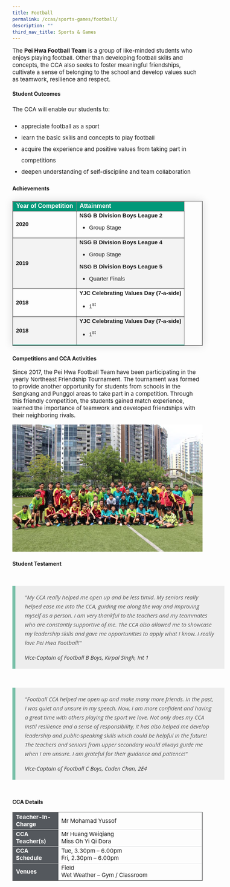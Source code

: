 ```yaml
---
title: Football
permalink: /ccas/sports-games/football/
description: ""
third_nav_title: Sports & Games
---
```

<p style="font-size:15px;">The <strong>Pei Hwa Football Team</strong> is a group of like-minded students who enjoys playing football. Other than developing football skills and concepts, the CCA also seeks to foster meaningful friendships, cultivate a sense of belonging to the school and develop values such as teamwork, resilience and respect.</p>

<h4><strong>Student Outcomes</strong></h4>
<p style="font-size:15px; line-height:2;">The CCA will enable our students to:</p>
<ul>
<li style="font-size:15px; line-height:2;"> appreciate football as a sport</li>
<li style="font-size:15px; line-height:2;"> learn the basic skills and concepts to play football</li>
<li style="font-size:15px; line-height:2;"> acquire the experience and positive values from taking part in competitions</li>
<li style="font-size:15px; line-height:2;"> deepen understanding of self-discipline and team collaboration</li>
</ul>
	
<h4><strong>Achievements</strong></h4>
	
<table border="1" style="border-collapse: collapse;margin: 25px 0;font-size:15px;font-family: sans-serif;box-shadow: 0 0 20px rgba(0, 0, 0, 0.15);">
		<thead style="background-color: #009879; font-weight: bold; font-size: 16px;">
			<tr>
				<td style="text-align:left;color:white;">Year of Competition</td>
				<td style="text-align:left;color:white;">Attainment</td>
			</tr>
		</thead>
	
<tbody>
<tr>
<td><strong>2020</strong></td>
	<td style="font-size:15px;">
		<strong>NSG B Division Boys League 2</strong>
		<br>
		<ul>
			<li style="font-size:15px;margin-bottom:5px;">Group Stage</li>
		</ul>
	</td>
</tr>
															
<tr style="background-color:#f3f3f3;font-size:15px;">
<td style="font-size:15px;"><strong>2019</strong></td>
	<td style="font-size:15px;">
		<strong>NSG B Division Boys League 4</strong>
		<br>
		<ul>
			<li style="font-size:15px;margin-bottom:5px;">Group Stage</li>
		</ul>
		<strong>NSG B Division Boys League 5</strong>
		<br>
		<ul>
			<li style="font-size:15px; margin-bottom:5px;">Quarter Finals</li>
		</ul>
	</td>
</tr>
			
<tr style="font-size:15px;">
<td><strong>2018</strong></td>
	<td>
		<strong>YJC Celebrating Values Day (7-a-side)</strong>
		<br>
		<ul>
			<li style="font-size:15px;margin-bottom:5px;">1<sup>st</sup></li>
		</ul>
	</td>
</tr>
<tr style="background-color:#f3f3f3;font-size:15px;border-bottom: 2px solid #009879;">
<td><strong>2018</strong></td>
	<td style="font-size:15px;">
		<strong>YJC Celebrating Values Day (7-a-side)</strong>
		<br>
		<ul>
			<li style="font-size:15px;margin-bottom:5px;">1<sup>st</sup></li>
		</ul>
	</td>
</tr>
										
</tbody>
</table>

<h4><strong>Competitions and CCA Activities</strong></h4>

<p style="font-size:15px;">Since 2017, the Pei Hwa Football Team have been participating in the yearly Northeast Friendship Tournament. The tournament was formed to provide another opportunity for students from schools in the Sengkang and Punggol areas to take part in a competition. Through this friendly competition, the students gained match experience, learned the importance of teamwork and developed friendships with their neighboring rivals.</p>

<img src="/images/football1.jpg" style="align:center;">

<h4><strong>Student Testament</strong></h4>
<blockquote style="font-size: 15px;
  width:100%;
  margin:50px auto;
  font-family:Open Sans;
  font-style:italic;
  color: #555555;
  padding:1.2em 25px 1.2em 25px;
  border-left:8px solid #78C0A8 ;
  line-height:1.6;
  position: relative;
  background:#EDEDED;">
	"My CCA really helped me open up and be less timid. My seniors really helped ease me into the CCA, guiding me along the way and improving myself as a person. I am very thankful to the teachers and my teammates who are constantly supportive of me. The CCA also allowed me to showcase my leadership skills and gave me opportunities to apply what I know. I really love Pei Hwa Football!"
  <span style="display:block; color:#333333; margin-top:1em;font-size:15px;"><em>Vice-Captain of Football B Boys, Kirpal Singh, Int 1</em></span>
	</blockquote>
	
<blockquote style="font-size: 15px;
  width:100%;
  margin:50px auto;
  font-family:Open Sans;
  font-style:italic;
  color: #555555;
  padding:1.2em 25px 1.2em 25px;
  border-left:8px solid #78C0A8 ;
  line-height:1.6;
  position: relative;
  background:#EDEDED;">
	"Football CCA helped me open up and make many more friends. In the past, I was quiet and unsure in my speech. Now, I am more confident and having a great time with others playing the sport we love. Not only does my CCA instil resilience and a sense of responsibility, it has also helped me develop leadership and public-speaking skills which could be helpful in the future! The teachers and seniors from upper secondary would always guide me when I am unsure. I am grateful for their guidance and patience!"
  <span style="display:block; color:#333333; margin-top:1em;font-size:15px;"><em>Vice-Captain of Football C Boys, Caden Chan, 2E4</em></span>
	</blockquote>

<h4><strong>CCA Details</strong></h4>
<table border="1" style="width:100%;">
	<tbody>
		<tr>
			<td style="background-color: #54585d; font-weight: bold; font-size: 15px; border: 1px solid #54585d; color:white;border-bottom: 1px solid #dddddd;width:24%;">Teacher-In-Charge</td>
			<td style="border: 1px solid #dddfe1;font-size: 15px;">Mr Mohamad Yussof</td>
		</tr>

<tr>
			<td style="background-color: #54585d; font-weight: bold; font-size: 15px; border: 1px solid #54585d;border-bottom: 1px solid #dddddd; color:white;">CCA Teacher(s)</td>
			<td style="border: 1px solid #dddfe1;font-size: 15px;">Mr Huang Weiqiang<br>Miss Oh Yi Qi Dora</td>
		</tr>

<tr>
			<td style="background-color: #54585d; font-weight: bold; font-size: 15px; border: 1px solid #54585d; color:white;border-bottom: 1px solid #dddddd;">CCA Schedule</td>
			<td style="border: 1px solid #dddfe1;font-size: 15px;">Tue, 3.30pm – 6.00pm<br>Fri, 2.30pm – 6.00pm</td>
		</tr>
		
<tr>
			<td style="background-color: #54585d; font-weight: bold; font-size: 15px; border: 1px solid #54585d; color:white;">Venues</td>
			<td style="border: 1px solid #dddfe1;font-size: 15px;">Field<br>
Wet Weather – Gym / Classroom</td>
		</tr>
		
</tbody>
	</table>